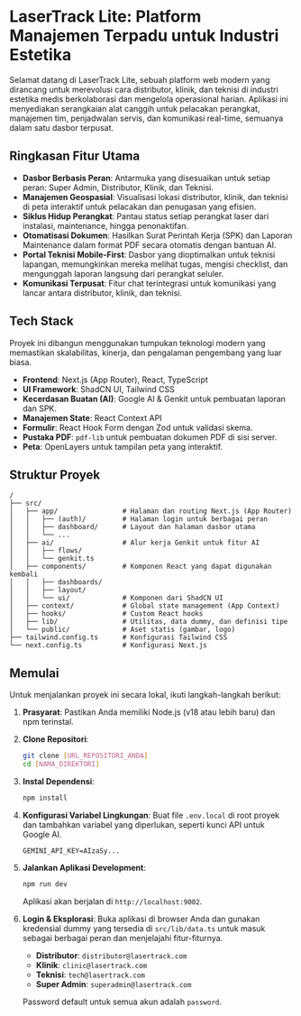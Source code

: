 # LaserTrack Lite: Platform Manajemen Terpadu untuk Industri Estetika

Selamat datang di LaserTrack Lite, sebuah platform web modern yang dirancang untuk merevolusi cara distributor, klinik, dan teknisi di industri estetika medis berkolaborasi dan mengelola operasional harian. Aplikasi ini menyediakan serangkaian alat canggih untuk pelacakan perangkat, manajemen tim, penjadwalan servis, dan komunikasi real-time, semuanya dalam satu dasbor terpusat.

## Ringkasan Fitur Utama

- **Dasbor Berbasis Peran**: Antarmuka yang disesuaikan untuk setiap peran: Super Admin, Distributor, Klinik, dan Teknisi.
- **Manajemen Geospasial**: Visualisasi lokasi distributor, klinik, dan teknisi di peta interaktif untuk pelacakan dan penugasan yang efisien.
- **Siklus Hidup Perangkat**: Pantau status setiap perangkat laser dari instalasi, maintenance, hingga penonaktifan.
- **Otomatisasi Dokumen**: Hasilkan Surat Perintah Kerja (SPK) dan Laporan Maintenance dalam format PDF secara otomatis dengan bantuan AI.
- **Portal Teknisi Mobile-First**: Dasbor yang dioptimalkan untuk teknisi lapangan, memungkinkan mereka melihat tugas, mengisi checklist, dan mengunggah laporan langsung dari perangkat seluler.
- **Komunikasi Terpusat**: Fitur chat terintegrasi untuk komunikasi yang lancar antara distributor, klinik, dan teknisi.

## Tech Stack

Proyek ini dibangun menggunakan tumpukan teknologi modern yang memastikan skalabilitas, kinerja, dan pengalaman pengembang yang luar biasa.

- **Frontend**: Next.js (App Router), React, TypeScript
- **UI Framework**: ShadCN UI, Tailwind CSS
- **Kecerdasan Buatan (AI)**: Google AI & Genkit untuk pembuatan laporan dan SPK.
- **Manajemen State**: React Context API
- **Formulir**: React Hook Form dengan Zod untuk validasi skema.
- **Pustaka PDF**: `pdf-lib` untuk pembuatan dokumen PDF di sisi server.
- **Peta**: OpenLayers untuk tampilan peta yang interaktif.

## Struktur Proyek

```
/
├── src/
│   ├── app/                # Halaman dan routing Next.js (App Router)
│   │   ├── (auth)/         # Halaman login untuk berbagai peran
│   │   ├── dashboard/      # Layout dan halaman dasbor utama
│   │   └── ...
│   ├── ai/                 # Alur kerja Genkit untuk fitur AI
│   │   ├── flows/
│   │   └── genkit.ts
│   ├── components/         # Komponen React yang dapat digunakan kembali
│   │   ├── dashboards/
│   │   ├── layout/
│   │   └── ui/             # Komponen dari ShadCN UI
│   ├── context/            # Global state management (App Context)
│   ├── hooks/              # Custom React hooks
│   ├── lib/                # Utilitas, data dummy, dan definisi tipe
│   └── public/             # Aset statis (gambar, logo)
├── tailwind.config.ts      # Konfigurasi Tailwind CSS
└── next.config.ts          # Konfigurasi Next.js
```

## Memulai

Untuk menjalankan proyek ini secara lokal, ikuti langkah-langkah berikut:

1.  **Prasyarat**: Pastikan Anda memiliki Node.js (v18 atau lebih baru) dan npm terinstal.

2.  **Clone Repositori**:
    ```bash
    git clone [URL_REPOSITORI_ANDA]
    cd [NAMA_DIREKTORI]
    ```

3.  **Instal Dependensi**:
    ```bash
    npm install
    ```

4.  **Konfigurasi Variabel Lingkungan**:
    Buat file `.env.local` di root proyek dan tambahkan variabel yang diperlukan, seperti kunci API untuk Google AI.
    ```env
    GEMINI_API_KEY=AIzaSy...
    ```

5.  **Jalankan Aplikasi Development**:
    ```bash
    npm run dev
    ```
    Aplikasi akan berjalan di `http://localhost:9002`.

6.  **Login & Eksplorasi**:
    Buka aplikasi di browser Anda dan gunakan kredensial dummy yang tersedia di `src/lib/data.ts` untuk masuk sebagai berbagai peran dan menjelajahi fitur-fiturnya.

    - **Distributor**: `distributor@lasertrack.com`
    - **Klinik**: `clinic@lasertrack.com`
    - **Teknisi**: `tech@lasertrack.com`
    - **Super Admin**: `superadmin@lasertrack.com`

    Password default untuk semua akun adalah `password`.
